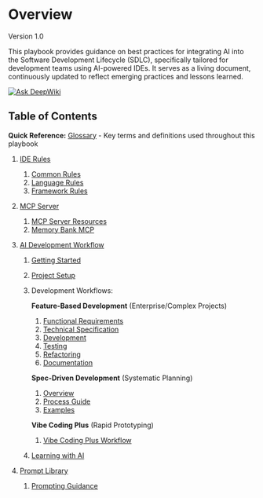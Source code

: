 # Overview
Version 1.0

This playbook provides guidance on best practices for integrating AI into the Software Development Lifecycle (SDLC), specifically tailored for development teams using AI-powered IDEs. It serves as a living document, continuously updated to reflect emerging practices and lessons learned.

[![Ask DeepWiki](https://deepwiki.com/badge.svg)](https://deepwiki.com/kevinlin/ai-sdlc-playbook)

## Table of Contents

**Quick Reference:** [Glossary](glossary.md) - Key terms and definitions used throughout this playbook

1. [IDE Rules](ide-rules/README.md)

    1. [Common Rules](ide-rules/common/README.md)
    2. [Language Rules](ide-rules/languages/README.md)
    3. [Framework Rules](ide-rules/frameworks/README.md)

2. [MCP Server](mcp-server/README.md)

    1. [MCP Server Resources](mcp-server/mcp-server-resources.md)
    2. [Memory Bank MCP](mcp-server/memory-bank.md)

3. [AI Development Workflow](workflow/README.md)

    1. [Getting Started](workflow/feature-based-development/01-getting-started.md)
    2. [Project Setup](workflow/project-setup.md)
    3. Development Workflows:

        **Feature-Based Development** (Enterprise/Complex Projects)
        1. [Functional Requirements](workflow/feature-based-development/02-functional-requirement.md)
        2. [Technical Specification](workflow/feature-based-development/03-technical-specification.md)
        3. [Development](workflow/feature-based-development/04-development.md)
        4. [Testing](workflow/feature-based-development/05-testing.md)
        5. [Refactoring](workflow/feature-based-development/06-refactoring.md)
        6. [Documentation](workflow/feature-based-development/07-documentation.md)

        **Spec-Driven Development** (Systematic Planning)
        1. [Overview](workflow/spec-driven-development/README.md)
        2. [Process Guide](workflow/spec-driven-development/process/README.md)
        3. [Examples](workflow/spec-driven-development/examples/README.md)

        **Vibe Coding Plus** (Rapid Prototyping)
        1. [Vibe Coding Plus Workflow](workflow/vibe-coding-plus.md)

    4. [Learning with AI](workflow/learning.md)

4. [Prompt Library](prompt-library/README.md)

    1. [Prompting Guidance](prompt-library/prompting-guidance.md)
